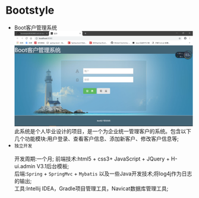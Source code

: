 # Bootstyle
* Boot客户管理系统<br>
![bootstyle](https://github.com/hongjun500/bootstyle/blob/master/logo/bootstyle.png)
此系统是个人毕业设计的项目，是一个为企业统一管理客户的系统。包含以下几个功能模块:用户登录、查看客户信息、添加新客户、修改客户信息等;
* `独立开发`<br>            
开发周期:一个月;
前端技术:html5 + css3+ JavaScript + JQuery + H-ui.admin V3.1后台模板;<br>
后端:`Spring` + `SpringMvc` + `Mybatis` 以及一些Java开发技术;将log4j作为日志的输出;<br>
工具:Intellij IDEA，Gradle项目管理工具，Navicat数据库管理工具;

